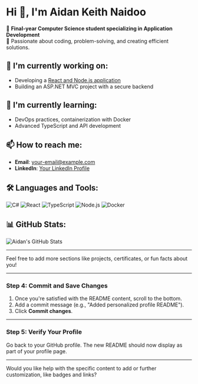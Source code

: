 # Hi 👋, I'm Aidan Keith Naidoo

🚀 **Final-year Computer Science student specializing in Application Development**  
🎯 Passionate about coding, problem-solving, and creating efficient solutions.

## 🔭 I'm currently working on:
- Developing a [React and Node.js application](https://github.com/aidan-keith48/project-name)
- Building an ASP.NET MVC project with a secure backend

## 🌱 I'm currently learning:
- DevOps practices, containerization with Docker
- Advanced TypeScript and API development

## 📫 How to reach me:
- **Email**: your-email@example.com
- **LinkedIn**: [Your LinkedIn Profile](https://linkedin.com/in/your-profile)

## 🛠️ Languages and Tools:
![C#](https://img.shields.io/badge/-C%23-239120?style=flat&logo=c-sharp&logoColor=white)
![React](https://img.shields.io/badge/-React-61DAFB?style=flat&logo=react&logoColor=white)
![TypeScript](https://img.shields.io/badge/-TypeScript-007ACC?style=flat&logo=typescript&logoColor=white)
![Node.js](https://img.shields.io/badge/-Node.js-339933?style=flat&logo=node.js&logoColor=white)
![Docker](https://img.shields.io/badge/-Docker-2496ED?style=flat&logo=docker&logoColor=white)

## 📊 GitHub Stats:
![Aidan's GitHub Stats](https://github-readme-stats.vercel.app/api?username=aidan-keith48&show_icons=true&theme=dark)

---

Feel free to add more sections like projects, certificates, or fun facts about you!

---

### Step 4: Commit and Save Changes
1. Once you're satisfied with the README content, scroll to the bottom.
2. Add a commit message (e.g., "Added personalized profile README").
3. Click **Commit changes**.

---

### Step 5: Verify Your Profile
Go back to your GitHub profile. The new README should now display as part of your profile page.

---

Would you like help with the specific content to add or further customization, like badges and links?
